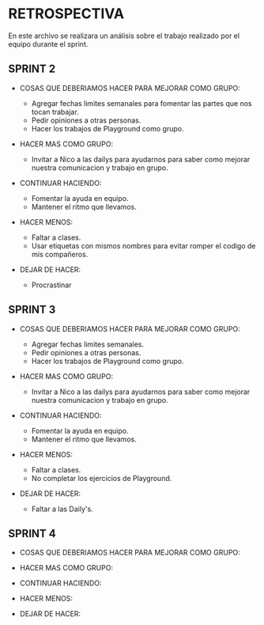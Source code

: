 # RETROSPECTIVA

En este archivo se realizara un análisis sobre el trabajo realizado por el equipo durante el sprint.

## SPRINT 2

* COSAS QUE DEBERIAMOS HACER PARA MEJORAR COMO GRUPO:

    - Agregar fechas limites semanales para fomentar las partes que nos tocan trabajar.
    - Pedir opiniones a otras personas.
    - Hacer los trabajos de Playground como grupo.

* HACER MAS COMO GRUPO:

    - Invitar a Nico a las dailys para ayudarnos para saber como mejorar nuestra comunicacion y trabajo en grupo.

* CONTINUAR HACIENDO:

    - Fomentar la ayuda en equipo.
    - Mantener el ritmo que llevamos.

* HACER MENOS:

    - Faltar a clases.
    - Usar etiquetas con mismos nombres para evitar romper el codigo de mis compañeros.

* DEJAR DE HACER:

    - Procrastinar


## SPRINT 3

* COSAS QUE DEBERIAMOS HACER PARA MEJORAR COMO GRUPO:

    - Agregar fechas limites semanales.
    - Pedir opiniones a otras personas.
    - Hacer los trabajos de Playground como grupo.

* HACER MAS COMO GRUPO:

    - Invitar a Nico a las dailys para ayudarnos para saber como mejorar nuestra comunicacion y trabajo en grupo.

* CONTINUAR HACIENDO:

    - Fomentar la ayuda en equipo.
    - Mantener el ritmo que llevamos.

* HACER MENOS:

    - Faltar a clases.
    - No completar los ejercicios de Playground.

* DEJAR DE HACER:

    - Faltar a las Daily's.


## SPRINT 4
* COSAS QUE DEBERIAMOS HACER PARA MEJORAR COMO GRUPO:


* HACER MAS COMO GRUPO:

* CONTINUAR HACIENDO:

* HACER MENOS:

* DEJAR DE HACER:

